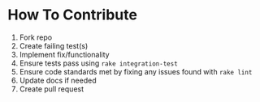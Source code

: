 # How To Contribute

1. Fork repo
2. Create failing test(s)
3. Implement fix/functionality
4. Ensure tests pass using `rake integration-test`
5. Ensure code standards met by fixing any issues found with `rake lint`
6. Update docs if needed
7. Create pull request
